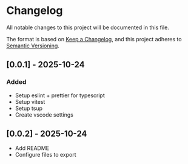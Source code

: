 # Changelog

All notable changes to this project will be documented in this file.

The format is based on [Keep a Changelog](https://keepachangelog.com/en/1.1.0/),
and this project adheres to [Semantic Versioning](https://semver.org/spec/v2.0.0.html).

## [0.0.1] - 2025-10-24

### Added

- Setup eslint + prettier for typescript
- Setup vitest
- Setup tsup
- Create vscode settings

## [0.0.2] - 2025-10-24

- Add README
- Configure files to export
